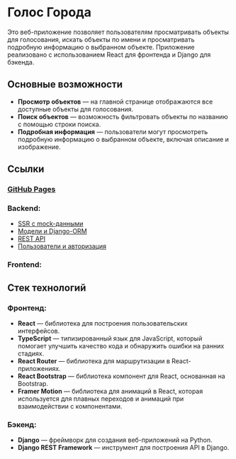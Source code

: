 # Голос Города

Это веб-приложение позволяет пользователям просматривать объекты для голосования, искать объекты по имени и просматривать подробную информацию о выбранном объекте. Приложение реализовано с использованием React для фронтенда и Django для бэкенда.

## Основные возможности

- **Просмотр объектов** — на главной странице отображаются все доступные объекты для голосования.
- **Поиск объектов** — возможность фильтровать объекты по названию с помощью строки поиска.
- **Подробная информация** — пользователи могут просмотреть подробную информацию о выбранном объекте, включая описание и изображение.

## Ссылки
### [GitHub Pages](https://vadimpich.github.io/golosgoroda-frontend/)
### Backend:
- [SSR с mock-данными](https://github.com/Vadimpich/golosgoroda-backend/tree/ssr)
- [Модели и Django-ORM](https://github.com/Vadimpich/golosgoroda-backend/tree/orm)
- [REST API](https://github.com/Vadimpich/golosgoroda-backend/tree/rest)
- [Пользователи и авторизация](https://github.com/Vadimpich/golosgoroda-backend/tree/auth)
### Frontend:

## Стек технологий

### Фронтенд:
- **React** — библиотека для построения пользовательских интерфейсов.
- **TypeScript** — типизированный язык для JavaScript, который помогает улучшить качество кода и обнаружить ошибки на ранних стадиях.
- **React Router** — библиотека для маршрутизации в React-приложениях.
- **React Bootstrap** — библиотека компонент для React, основанная на Bootstrap.
- **Framer Motion** — библиотека для анимаций в React, которая используется для плавных переходов и анимаций при взаимодействии с компонентами.

### Бэкенд:
- **Django** — фреймворк для создания веб-приложений на Python.
- **Django REST Framework** — инструмент для построения API в Django.
